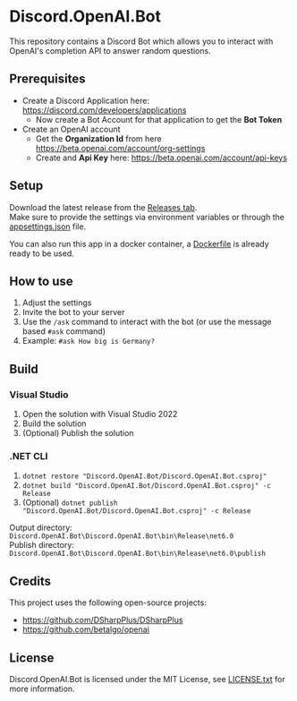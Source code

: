 # Discord.OpenAI.Bot
This repository contains a Discord Bot which allows you to interact with OpenAI's completion API to answer random questions.

## Prerequisites
- Create a Discord Application here: https://discord.com/developers/applications
  - Now create a Bot Account for that application to get the **Bot Token**
- Create an OpenAI account
  - Get the **Organization Id** from here https://beta.openai.com/account/org-settings
  - Create and **Api Key** here: https://beta.openai.com/account/api-keys

## Setup
Download the latest release from the [Releases tab](https://github.com/TheDusty01/Discord.OpenAI.Bot/releases).\
Make sure to provide the settings via environment variables or through the [appsettings.json](Discord.OpenAI.Bot/appsettings.json) file.

You can also run this app in a docker container, a [Dockerfile](/Discord.OpenAI.Bot/Dockerfile) is already ready to be used.

## How to use
1. Adjust the settings
2. Invite the bot to your server
3. Use the ``/ask`` command to interact with the bot (or use the message based ``#ask`` command)
4. Example: ``#ask How big is Germany?``

## Build
### Visual Studio
1. Open the solution with Visual Studio 2022
2. Build the solution
3. (Optional) Publish the solution

### .NET CLI
1. ``dotnet restore "Discord.OpenAI.Bot/Discord.OpenAI.Bot.csproj"``
2. ``dotnet build "Discord.OpenAI.Bot/Discord.OpenAI.Bot.csproj" -c Release``
3. (Optional) ``dotnet publish "Discord.OpenAI.Bot/Discord.OpenAI.Bot.csproj" -c Release``

Output directory: ``Discord.OpenAI.Bot\Discord.OpenAI.Bot\bin\Release\net6.0`` \
Publish directory: ``Discord.OpenAI.Bot\Discord.OpenAI.Bot\bin\Release\net6.0\publish``

## Credits
This project uses the following open-source projects:
- https://github.com/DSharpPlus/DSharpPlus
- https://github.com/betalgo/openai

## License
Discord.OpenAI.Bot is licensed under the MIT License, see [LICENSE.txt](/LICENSE.txt) for more information.